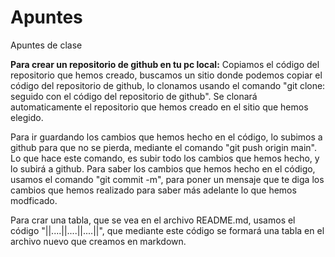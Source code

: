 # Apuntes
Apuntes de clase

<strong>Para crear un repositorio de github en tu pc local:</strong>
Copiamos el código del repositorio que hemos creado,
buscamos un sitio donde podemos copiar el código del repositorio de github,
lo clonamos usando el comando "git clone: seguido con el código del repositorio de github".
Se clonará automaticamente el repositorio que hemos creado en el sitio que hemos elegido.

Para ir guardando los cambios que hemos hecho en el código, lo subimos a github para que no se pierda,
mediante el comando "git push origin main". Lo que hace este comando, es subir todo los cambios que hemos hecho,
y lo subirá a github. Para saber los cambios que hemos hecho en el código, usamos el comando "git commit -m", 
para poner un mensaje que te diga los cambios que hemos realizado para saber más adelante lo que hemos modficado.

Para crar una tabla, que se vea en el archivo README.md, usamos el código "||....||....||....||",
que mediante este código se formará una tabla en el archivo nuevo que creamos en markdown.